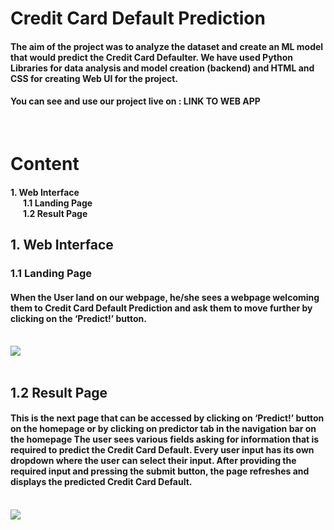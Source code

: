<h1>Credit Card Default Prediction</h1>

<h4>The aim of the project was to analyze the dataset and create an ML model that would predict the Credit Card Defaulter. We have used Python Libraries for data analysis and model creation (backend) and HTML and CSS for creating Web UI for the project.</h4>

<h4>You can see and use our project live on : LINK TO WEB APP</h4>

<br>

<h1>Content</h1>
<h4>
1. Web Interface<br>
&nbsp&nbsp&nbsp&nbsp&nbsp&nbsp1.1 Landing Page<br> 
&nbsp&nbsp&nbsp&nbsp&nbsp&nbsp1.2 Result Page<br> 

</h4>

<h2>1. Web Interface</h2>
<h3>1.1 Landing Page</h3>
<h4>When the User land on our webpage, he/she sees a webpage welcoming them to Credit Card Default Prediction and ask them to move further by clicking on the ‘Predict!’ button.</h4>
<br>
<img src = "https://user-images.githubusercontent.com/89390696/175038923-c8a465d1-2aaa-4bc8-bb01-f6144e1c9c52.png">
<br><br>

<h2>1.2 Result Page</h2>
<h4>This is the next page that can be accessed by clicking on ‘Predict!’ button on the homepage or by clicking on predictor tab in the navigation bar on the homepage
The user sees various fields asking for information that is required to predict the Credit Card Default. Every user input has its own dropdown where the user can select their input.
After providing the required input and pressing the submit button, the page refreshes and displays the predicted Credit Card Default.</h4>
<br>
<img src = "https://user-images.githubusercontent.com/89390696/175039566-0edf7041-dccf-4238-86d4-38169c611454.png">
<br><br>

